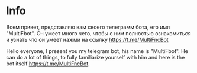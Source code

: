 # Info
Всем привет, представляю вам своего телеграмм бота, его имя "MultiFbot". Он умеет много чего, чтобы с ним полностью ознакомиться и узнать что он умеет нажми на ссылку https://t.me/MultiFncBot

Hello everyone, I present you my telegram bot, his name is "MultiFbot". He can do a lot of things, to fully familiarize yourself with him and here is the bot itself https://t.me/MultiFncBot.
